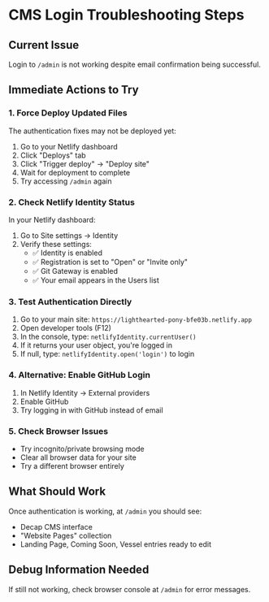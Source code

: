 # CMS Login Troubleshooting Steps

## Current Issue
Login to `/admin` is not working despite email confirmation being successful.

## Immediate Actions to Try

### 1. Force Deploy Updated Files
The authentication fixes may not be deployed yet:
1. Go to your Netlify dashboard
2. Click "Deploys" tab
3. Click "Trigger deploy" → "Deploy site"
4. Wait for deployment to complete
5. Try accessing `/admin` again

### 2. Check Netlify Identity Status
In your Netlify dashboard:
1. Go to Site settings → Identity
2. Verify these settings:
   - ✅ Identity is enabled
   - ✅ Registration is set to "Open" or "Invite only"
   - ✅ Git Gateway is enabled
   - ✅ Your email appears in the Users list

### 3. Test Authentication Directly
1. Go to your main site: `https://lighthearted-pony-bfe03b.netlify.app`
2. Open developer tools (F12)
3. In the console, type: `netlifyIdentity.currentUser()`
4. If it returns your user object, you're logged in
5. If null, type: `netlifyIdentity.open('login')` to login

### 4. Alternative: Enable GitHub Login
1. In Netlify Identity → External providers
2. Enable GitHub
3. Try logging in with GitHub instead of email

### 5. Check Browser Issues
- Try incognito/private browsing mode
- Clear all browser data for your site
- Try a different browser entirely

## What Should Work
Once authentication is working, at `/admin` you should see:
- Decap CMS interface
- "Website Pages" collection
- Landing Page, Coming Soon, Vessel entries ready to edit

## Debug Information Needed
If still not working, check browser console at `/admin` for error messages.